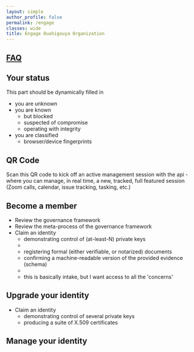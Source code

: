 ```yaml
---
layout: simple
author_profile: false
permalink: /engage
classes: wide
title: Engage Ouahigouya Organization
---
```


## [FAQ](/engage/faq)

## Your status

This part should be dynamically filled in

* you are unknown
* you are known
  * but blocked
  * suspected of compromise
  * operating with integrity
* you are classified
  * browser/device fingerprints

## QR Code

Scan this QR code to kick off an active management session with the
api - where you can manage, in real time, a new, tracked, full featured
session (Zoom calls, calendar, issue tracking, tasking, etc.)

<qr-code>


## Become a member

* Review the governance framework
* Review the meta-process of the governance framework
* Claim an identity
  - demonstrating control of (at-least-N) private keys
  -
  - registering formal (either verifiable, or notarized) documents
  - confirming a machine-readable version of the provided evidence (schema)
  -
  - this is basically intake, but I want access to all the 'concerns'

## Upgrade your identity
  * Claim an identity
    - demonstrating control of several private keys
    - producing a suite of X.509 certificates


## Manage your identity
